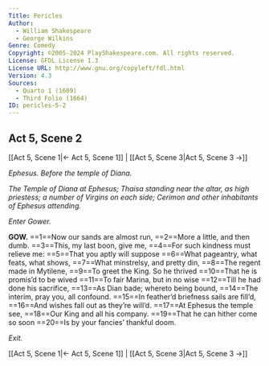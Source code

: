 ```yaml
---
Title: Pericles
Author: 
  - William Shakespeare
  - George Wilkins
Genre: Comedy
Copyright: ©2005-2024 PlayShakespeare.com. All rights reserved.
License: GFDL License 1.3
License URL: http://www.gnu.org/copyleft/fdl.html
Version: 4.3
Sources:
  - Quarto 1 (1609)
  - Third Folio (1664)
ID: pericles-5-2
---
```


## Act 5, Scene 2
[[Act 5, Scene 1|← Act 5, Scene 1]] | [[Act 5, Scene 3|Act 5, Scene 3 →]]

*Ephesus. Before the temple of Diana.*

*The Temple of Diana at Ephesus; Thaisa standing near the altar, as high priestess; a number of Virgins on each side; Cerimon and other inhabitants of Ephesus attending.*

*Enter Gower.*

**GOW.**
==1==Now our sands are almost run,
==2==More a little, and then dumb.
==3==This, my last boon, give me,
==4==For such kindness must relieve me:
==5==That you aptly will suppose
==6==What pageantry, what feats, what shows,
==7==What minstrelsy, and pretty din,
==8==The regent made in Mytilene,
==9==To greet the King. So he thrived
==10==That he is promis’d to be wived
==11==To fair Marina, but in no wise
==12==Till he had done his sacrifice,
==13==As Dian bade; whereto being bound,
==14==The interim, pray you, all confound.
==15==In feather’d briefness sails are fill’d,
==16==And wishes fall out as they’re will’d.
==17==At Ephesus the temple see,
==18==Our King and all his company.
==19==That he can hither come so soon
==20==Is by your fancies’ thankful doom.

*Exit.*

[[Act 5, Scene 1|← Act 5, Scene 1]] | [[Act 5, Scene 3|Act 5, Scene 3 →]]